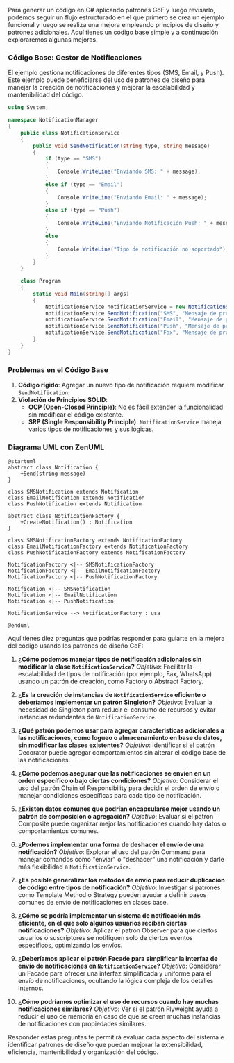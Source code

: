Para generar un código en C# aplicando patrones GoF y luego revisarlo, podemos seguir un flujo estructurado en el que primero se crea un ejemplo funcional y luego se realiza una mejora empleando principios de diseño y patrones adicionales. Aquí tienes un código base simple y a continuación exploraremos algunas mejoras.

### Código Base: Gestor de Notificaciones

El ejemplo gestiona notificaciones de diferentes tipos (SMS, Email, y Push). Este ejemplo puede beneficiarse del uso de patrones de diseño para manejar la creación de notificaciones y mejorar la escalabilidad y mantenibilidad del código.

```csharp
using System;

namespace NotificationManager
{
    public class NotificationService
    {
        public void SendNotification(string type, string message)
        {
            if (type == "SMS")
            {
                Console.WriteLine("Enviando SMS: " + message);
            }
            else if (type == "Email")
            {
                Console.WriteLine("Enviando Email: " + message);
            }
            else if (type == "Push")
            {
                Console.WriteLine("Enviando Notificación Push: " + message);
            }
            else
            {
                Console.WriteLine("Tipo de notificación no soportado");
            }
        }
    }

    class Program
    {
        static void Main(string[] args)
        {
            NotificationService notificationService = new NotificationService();
            notificationService.SendNotification("SMS", "Mensaje de prueba para SMS");
            notificationService.SendNotification("Email", "Mensaje de prueba para Email");
            notificationService.SendNotification("Push", "Mensaje de prueba para Push");
            notificationService.SendNotification("Fax", "Mensaje de prueba para Fax");
        }
    }
}
```

### Problemas en el Código Base
1. **Código rígido**: Agregar un nuevo tipo de notificación requiere modificar `SendNotification`.
2. **Violación de Principios SOLID**:
   - **OCP (Open-Closed Principle)**: No es fácil extender la funcionalidad sin modificar el código existente.
   - **SRP (Single Responsibility Principle)**: `NotificationService` maneja varios tipos de notificaciones y sus lógicas.
   
### Diagrama UML con ZenUML

```plaintext
@startuml
abstract class Notification {
    +Send(string message)
}

class SMSNotification extends Notification
class EmailNotification extends Notification
class PushNotification extends Notification

abstract class NotificationFactory {
    +CreateNotification() : Notification
}

class SMSNotificationFactory extends NotificationFactory
class EmailNotificationFactory extends NotificationFactory
class PushNotificationFactory extends NotificationFactory

NotificationFactory <|-- SMSNotificationFactory
NotificationFactory <|-- EmailNotificationFactory
NotificationFactory <|-- PushNotificationFactory

Notification <|-- SMSNotification
Notification <|-- EmailNotification
Notification <|-- PushNotification

NotificationService --> NotificationFactory : usa

@enduml
```
Aquí tienes diez preguntas que podrías responder para guiarte en la mejora del código usando los patrones de diseño GoF:

1. **¿Cómo podemos manejar tipos de notificación adicionales sin modificar la clase `NotificationService`?**
   *Objetivo*: Facilitar la escalabilidad de tipos de notificación (por ejemplo, Fax, WhatsApp) usando un patrón de creación, como Factory o Abstract Factory.

2. **¿Es la creación de instancias de `NotificationService` eficiente o deberíamos implementar un patrón Singleton?**
   *Objetivo*: Evaluar la necesidad de Singleton para reducir el consumo de recursos y evitar instancias redundantes de `NotificationService`.

3. **¿Qué patrón podemos usar para agregar características adicionales a las notificaciones, como logueo o almacenamiento en base de datos, sin modificar las clases existentes?**
   *Objetivo*: Identificar si el patrón Decorator puede agregar comportamientos sin alterar el código base de las notificaciones.

4. **¿Cómo podemos asegurar que las notificaciones se envíen en un orden específico o bajo ciertas condiciones?**
   *Objetivo*: Considerar el uso del patrón Chain of Responsibility para decidir el orden de envío o manejar condiciones específicas para cada tipo de notificación.

5. **¿Existen datos comunes que podrían encapsularse mejor usando un patrón de composición o agregación?**
   *Objetivo*: Evaluar si el patrón Composite puede organizar mejor las notificaciones cuando hay datos o comportamientos comunes.

6. **¿Podemos implementar una forma de deshacer el envío de una notificación?**
   *Objetivo*: Explorar el uso del patrón Command para manejar comandos como "enviar" o "deshacer" una notificación y darle más flexibilidad a `NotificationService`.

7. **¿Es posible generalizar los métodos de envío para reducir duplicación de código entre tipos de notificación?**
   *Objetivo*: Investigar si patrones como Template Method o Strategy pueden ayudar a definir pasos comunes de envío de notificaciones en clases base.

8. **¿Cómo se podría implementar un sistema de notificación más eficiente, en el que solo algunos usuarios reciban ciertas notificaciones?**
   *Objetivo*: Aplicar el patrón Observer para que ciertos usuarios o suscriptores se notifiquen solo de ciertos eventos específicos, optimizando los envíos.

9. **¿Deberíamos aplicar el patrón Facade para simplificar la interfaz de envío de notificaciones en `NotificationService`?**
   *Objetivo*: Considerar un Facade para ofrecer una interfaz simplificada y uniforme para el envío de notificaciones, ocultando la lógica compleja de los detalles internos.

10. **¿Cómo podríamos optimizar el uso de recursos cuando hay muchas notificaciones similares?**
    *Objetivo*: Ver si el patrón Flyweight ayuda a reducir el uso de memoria en caso de que se creen muchas instancias de notificaciones con propiedades similares.

Responder estas preguntas te permitirá evaluar cada aspecto del sistema e identificar patrones de diseño que puedan mejorar la extensibilidad, eficiencia, mantenibilidad y organización del código.
